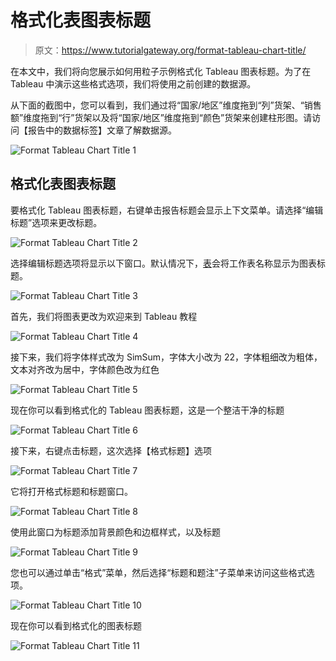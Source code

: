 # 格式化表图表标题

> 原文：<https://www.tutorialgateway.org/format-tableau-chart-title/>

在本文中，我们将向您展示如何用粒子示例格式化 Tableau 图表标题。为了在 Tableau 中演示这些格式选项，我们将使用之前创建的数据源。

从下面的截图中，您可以看到，我们通过将“国家/地区”维度拖到“列”货架、“销售额”维度拖到“行”货架以及将“国家/地区”维度拖到“颜色”货架来创建柱形图。请访问【报告中的数据标签】文章了解数据源。

![Format Tableau Chart Title 1](img/597c98a10009d6b0a28631660fad8386.png)

## 格式化表图表标题

要格式化 Tableau 图表标题，右键单击报告标题会显示上下文菜单。请选择“编辑标题”选项来更改标题。

![Format Tableau Chart Title 2](img/8001d212b8710f4e410d1d70f6c0c18a.png)

选择编辑标题选项将显示以下窗口。默认情况下，[表](https://www.tutorialgateway.org/tableau/)会将工作表名称显示为图表标题。

![Format Tableau Chart Title 3](img/2bec4d4ed4ce15f0af595af0af0ceac8.png)

首先，我们将图表更改为欢迎来到 Tableau 教程

![Format Tableau Chart Title 4](img/f937762c941490462a9e6ceb9a3943bd.png)

接下来，我们将字体样式改为 SimSum，字体大小改为 22，字体粗细改为粗体，文本对齐改为居中，字体颜色改为红色

![Format Tableau Chart Title 5](img/bbd1155acb4bb7023618c30cde11ffb5.png)

现在你可以看到格式化的 Tableau 图表标题，这是一个整洁干净的标题

![Format Tableau Chart Title 6](img/f1a0a47492e056c76c6109c1625e7e28.png)

接下来，右键点击标题，这次选择【格式标题】选项

![Format Tableau Chart Title 7](img/8584dab29834e7f2e17926b5c4abb333.png)

它将打开格式标题和标题窗口。

![Format Tableau Chart Title 8](img/00c1bd491a7a744f5716adb62b901060.png)

使用此窗口为标题添加背景颜色和边框样式，以及标题

![Format Tableau Chart Title 9](img/a1721a87bb386f8d4e34c81df20ece9a.png)

您也可以通过单击“格式”菜单，然后选择“标题和题注”子菜单来访问这些格式选项。

![Format Tableau Chart Title 10](img/a3ec8bb77768bbb231861b4b98e44192.png)

现在你可以看到格式化的图表标题

![Format Tableau Chart Title 11](img/ee0fe3783fe7eff66d57f3306e2816f8.png)